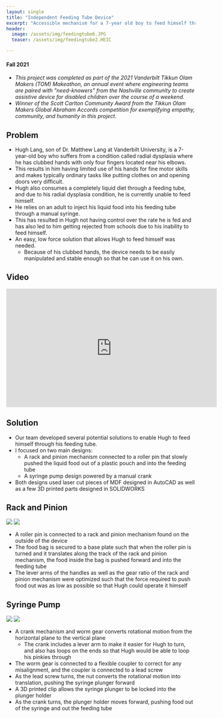 ```yaml
---
layout: single
title: "Independent Feeding Tube Device"
excerpt: "Accessible mechanism for a 7-year old boy to feed himself through a feeding tube."
header:
  image: /assets/img/feedingtube6.JPG
  teaser: /assets/img/feedingtube2.HEIC

---
```


#### Fall 2021

* _This project was completed as part of the 2021 Vanderbilt Tikkun Olam Makers (TOM) Makeathon, an annual event where engineering teams are paired with "need-knowers" from the Nashville community to create assistive device for disabled children over the course of a weekend._
* _Winner of the Scott Carlton Community Award from the Tikkun Olam Makers Global Abraham Accords competition for exemplifying empathy, community, and humanity in this project._

## Problem

* Hugh Lang, son of Dr. Matthew Lang at Vanderbilt University, is a 7-year-old boy who suffers from a condition called radial dysplasia where he has clubbed hands with only four fingers located near his elbows. 
* This results in him having limited use of his hands for fine motor skills and makes typically ordinary tasks like putting clothes on and opening doors very difficult. 
* Hugh also consumes a completely liquid diet through a feeding tube, and due to his radial dysplasia condition, he is currently unable to feed himself. 
* He relies on an adult to inject his liquid food into his feeding tube through a manual syringe.
* This has resulted in Hugh not having control over the rate he is fed and has also led to him getting rejected from schools due to his inability to feed himself.
* An easy, low force solution that allows Hugh to feed himself was needed.
  * Because of his clubbed hands, the device needs to be easily manipulated and stable enough so that he can use it on his own.

## Video

<iframe width="560" height="315" src="https://www.youtube.com/embed/HmJKtBBKlXM" title="YouTube video player" frameborder="0" allow="accelerometer; autoplay; clipboard-write; encrypted-media; gyroscope; picture-in-picture; web-share" allowfullscreen></iframe>

## Solution

* Our team developed several potential solutions to enable Hugh to feed himself through his feeding tube. 
* I focused on two main designs:
  * A rack and pinion mechanism connected to a roller pin that slowly pushed the liquid food out of a plastic pouch and into the feeding tube
  * A syringe pump design powered by a manual crank
* Both designs used laser cut pieces of MDF designed in AutoCAD as well as a few 3D printed parts designed in SOLIDWORKS


## Rack and Pinion

![](/assets/img/feedingtube4.HEIC)
![](/assets/img/feedingtube5.HEIC)

* A roller pin is connected to a rack and pinion mechanism found on the outside of the device
* The food bag is secured to a base plate such that when the roller pin is turned and it translates along the track of the rack and pinion mechanism, the food inside the bag is pushed forward and into the feeding tube
* The lever arms of the handles as well as the gear ratio of the rack and pinion mechanism were optimized such that the force required to push food out was as low as possible so that Hugh could operate it himself


## Syringe Pump

![](/assets/img/feedingtube1.HEIC)
![](/assets/img/feedingtube3.HEIC)

* A crank mechanism and worm gear converts rotational motion from the horizontal plane to the vertical plane
  * The crank includes a lever arm to make it easier for Hugh to turn, and also has loops on the ends so that Hugh would be able to loop his pinkies through
* The worm gear is connected to a flexible coupler to correct for any misalignment, and the coupler is connected to a lead screw
* As the lead screw turns, the nut converts the rotational motion into translation, pushing the syringe plunger forward
* A 3D printed clip allows the syringe plunger to be locked into the plunger holder
* As the crank turns, the plunger holder moves forward, pushing food out of the syringe and out the feeding tube

